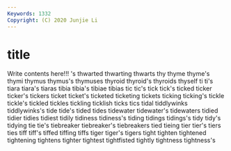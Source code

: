 ```yaml
---
Keywords: 1332
Copyright: (C) 2020 Junjie Li
---
```


# title

Write contents here!!!
's 
thwarted 
thwarting 
thwarts 
thy 
thyme
thyme's 
thymi 
thymus 
thymus's 
thymuses 
thyroid 
thyroid's 
thyroids 
thyself 
ti
ti's 
tiara 
tiara's 
tiaras 
tibia 
tibia's 
tibiae 
tibias 
tic 
tic's
tick 
tick's 
ticked 
ticker 
ticker's 
tickers 
ticket 
ticket's 
ticketed 
ticketing
tickets 
ticking 
ticking's 
tickle 
tickle's 
tickled 
tickles 
tickling 
ticklish 
ticks
tics 
tidal 
tiddlywinks 
tiddlywinks's 
tide 
tide's 
tided 
tides 
tidewater 
tidewater's
tidewaters 
tidied 
tidier 
tidies 
tidiest 
tidily 
tidiness 
tidiness's 
tiding 
tidings
tidings's 
tidy 
tidy's 
tidying 
tie 
tie's 
tiebreaker 
tiebreaker's 
tiebreakers 
tied
tieing 
tier 
tier's 
tiers 
ties 
tiff 
tiff's 
tiffed 
tiffing 
tiffs
tiger 
tiger's 
tigers 
tight 
tighten 
tightened 
tightening 
tightens 
tighter 
tightest
tightfisted 
tightly 
tightness 
tightness's 

